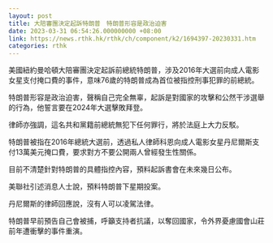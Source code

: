 ```yaml
---
layout: post
title: 大陪審團決定起訴特朗普　特朗普形容是政治迫害
date: 2023-03-31 06:54:26.000000000 +08:00
link: https://news.rthk.hk/rthk/ch/component/k2/1694397-20230331.htm
categories: rthk
---
```


美國紐約曼哈頓大陪審團決定起訴前總統特朗普，涉及2016年大選前向成人電影女星支付掩口費的事件，意味76歲的特朗普成為首位被指控刑事犯罪的前總統。

特朗普形容是政治迫害，聲稱自己完全無辜，起訴是對國家的攻擊和公然干涉選舉的行為，他誓言要在2024年大選擊敗拜登。

律師亦強調，這名共和黨籍前總統無犯下任何罪行，將於法庭上大力反駁。

特朗普被指在2016年總統大選前，透過私人律師科恩向成人電影女星丹尼爾斯支付13萬美元掩口費，要求對方不要公開兩人曾經發生性關係。

目前不清楚針對特朗普的具體指控內容，預料起訴書會在未來幾日公布。

美聯社引述消息人士說，預料特朗普下星期投案。

丹尼爾斯的律師回應說，沒有人可以凌駕法律。

特朗普早前預告自己會被捕，呼籲支持者抗議，以奪回國家，令外界憂慮國會山莊前年遭衝擊的事件重演。
